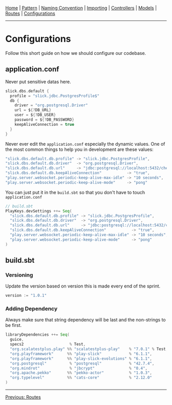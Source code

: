 [Home](Home) | [Pattern](Style-Guide/Pattern) | [Naming Convention](Style-Guide/Naming-Convention) | [Importing](Style-Guide/Importing) | [Controllers](Style-Guide/Controllers) | [Models](Style-Guide/Models) | [Routes](Style-Guide/routes) | [Configurations](Style-Guide/Configurations)

---
# Configurations

Follow this short guide on how we should configure our codebase.

## application.conf

Never put sensitive datas here.

```scala
slick.dbs.default {
  profile = "slick.jdbc.PostgresProfile$"
  db {
    driver = "org.postgresql.Driver"
    url = ${?DB_URL}
    user = ${?DB_USER}
    password = ${?DB_PASSWORD}
    keepAliveConnection = true
  }
}
```

Never ever edit the `application.conf` especially the dynamic values.
One of the most common things to help you in development are these values:

```scala
"slick.dbs.default.db.profile" -> "slick.jdbc.PostgresProfile",
"slick.dbs.default.db.driver"  -> "org.postgresql.Driver",
"slick.dbs.default.db.url"     -> "jdbc:postgresql://localhost:5432/checkme",
"slick.dbs.default.db.keepAliveConnection"           -> "true",
"play.server.websocket.periodic-keep-alive-max-idle" -> "10 seconds",
"play.server.websocket.periodic-keep-alive-mode"     -> "pong"
```

You can just put it in the `build.sbt` so that you don't have to touch `application.conf`

```scala
// build.sbt
PlayKeys.devSettings ++= Seq(
  "slick.dbs.default.db.profile" -> "slick.jdbc.PostgresProfile",
  "slick.dbs.default.db.driver"  -> "org.postgresql.Driver",
  "slick.dbs.default.db.url"     -> "jdbc:postgresql://localhost:5432/checkme",
  "slick.dbs.default.db.keepAliveConnection"           -> "true",
  "play.server.websocket.periodic-keep-alive-max-idle" -> "10 seconds",
  "play.server.websocket.periodic-keep-alive-mode"     -> "pong"
)
```

## build.sbt

### Versioning

Update the version based on version this is made every end of the sprint.

```scala
version := "1.0.1"
```

### Adding Dependency

Always make sure that string dependency will be last and the non-strings to be first.

```scala
libraryDependencies ++= Seq(
  guice,
  specs2                    % Test,
  "org.scalatestplus.play" %% "scalatestplus-play"    % "7.0.1" % Test,
  "org.playframework"      %% "play-slick"            % "6.1.1",
  "org.playframework"      %% "play-slick-evolutions" % "6.1.1",
  "org.postgresql"          % "postgresql"            % "42.7.4",
  "org.mindrot"             % "jbcrypt"               % "0.4",
  "org.apache.pekko"       %% "pekko-actor"           % "1.0.3",
  "org.typelevel"          %% "cats-core"             % "2.12.0"
)
```

---

[Previous: Routes](Style-Guide/routes)